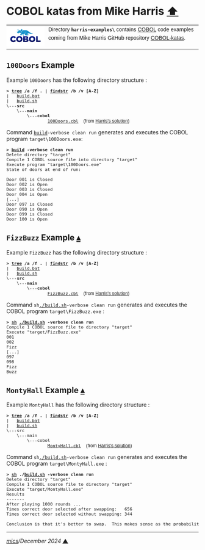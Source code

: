 # <span id="top">COBOL katas from Mike Harris</span> <span style="size:30%;"><a href="../README.md">⬆</a></span>

<table style="font-family:Helvetica,Arial;line-height:1.6;">
  <tr>
  <td style="border:0;padding:0 10px 0 0;min-width:100px;"><a href="https://www.mainframestechhelp.com/tutorials/cobol/introduction.htm" rel="external"><img style="border:0;" src="../docs/images/cobol.png" width="100" alt="COBOL language"/></a></td>
  <td style="border:0;padding:0;vertical-align:text-top;">Directory <strong><code>harris-examples\</code></strong> contains <a href="https://github.com/mikebharris/COBOL-katas" alt="COBOL katas">COBOL</a> code examples coming from Mike Harris GitHub repository <a href="https://github.com/mikebharris/COBOL-katas" rel="external">COBOL-katas</a>.</td>
  </tr>
</table>

## <span id="100_doors">`100Doors` Example</span>

Example `100Doors` has the following directory structure :

<pre style="font-size:80%;">
<b>&gt; <a href="https://learn.microsoft.com/en-us/windows-server/administration/windows-commands/tree" rel="external">tree</a> /a /f . | <a href="https://learn.microsoft.com/en-us/windows-server/administration/windows-commands/findstr" rel="external">findstr</a> /b /v [A-Z]</b>
|   <a href="./100Doors/build.bat">build.bat</a>
|   <a href="./100Doors/build.sh">build.sh</a>
\---<b>src</b>
    \---<b>main</b>
        \---<b>cobol</b>
                <a href="./100Doors/src/main/cobol/100Doors.cbl">100Doors.cbl</a>  <span style="font-family:Helvetica,Arial;font-size:9pt;">(from <a href="https://github.com/mikebharris/COBOL-katas/tree/master/COBOL-100-Doors">Harris's solution</a>)</span>
</pre>

Command [`build`](./100Doors/build.bat)`-verbose clean run` generates and executes the COBOL program `target\100Doors.exe`:

<pre style="font-size:80%;">
<b>&gt; <a href="./100Doors/build.bat">build</a> -verbose clean run</b>
Delete directory "target"
Compile 1 COBOL source file into directory "target"
Execute program "target\100Doors.exe"
State of doors at end of run:

Door 001 is Closed
Door 002 is Open
Door 003 is Closed
Door 004 is Open
[...]
Door 097 is Closed
Door 098 is Open
Door 099 is Closed
Door 100 is Open
</pre>

<!--=======================================================================-->

## <span id="fizz_buzz">`FizzBuzz` Example</span> [**&#x25B4;**](#top)

Example `FizzBuzz` has the following directory structure :

<pre style="font-size:80%;">
<b>&gt; <a href="https://learn.microsoft.com/en-us/windows-server/administration/windows-commands/tree" rel="external">tree</a> /a /f . | <a href="https://learn.microsoft.com/en-us/windows-server/administration/windows-commands/findstr" rel="external">findstr</a> /b /v [A-Z]</b>
|   <a href="./FizzBuzz/build.bat">build.bat</a>
|   <a href="./FizzBuzz/build.sh">build.sh</a>
\---<b>src</b>
    \---<b>main</b>
        \---<b>cobol</b>
                <a href="./FizzBuzz/src/main/cobol/FizzBuzz.cbl">FizzBuzz.cbl</a>  <span style="font-family:Helvetica,Arial;font-size:9pt;">(from <a href="https://github.com/mikebharris/COBOL-katas/tree/master/COBOL-FizzBuzz">Harris's solution</a>)</span>
</pre>

Command `sh`[`./build.sh`](./FizzBuzz/build.sh)`-verbose clean run` generates and executes the COBOL program `target\FizzBuzz.exe` :

<pre style="font-size:80%;">
<b>&gt; <a href="https://man7.org/linux/man-pages/man1/sh.1p.html" rel="external">sh</a> <a href="./FizzBuzz/build.sh">./build.sh</a> -verbose clean run</b>
Compile 1 COBOL source file to directory "target"
Execute "target/FizzBuzz.exe"
001
002
Fizz
[...]
097
098
Fizz
Buzz
</pre>

<!--=======================================================================-->

## <span id="monty_hall">`MontyHall` Example</span> [**&#x25B4;**](#top)

Example `MontyHall` has the following directory structure :

<pre style="font-size:80%;">
<b>&gt; <a href="https://learn.microsoft.com/en-us/windows-server/administration/windows-commands/tree" rel="external">tree</a> /a /f . | <a href="https://learn.microsoft.com/en-us/windows-server/administration/windows-commands/findstr" rel="external">findstr</a> /b /v [A-Z]</b>
|   <a href="./MontyHall/build.bat">build.bat</a>
|   <a href="./MontyHall/build.sh">build.sh</a>
\---src
    \---main
        \---cobol
                <a href="./MontyHall/src/main/cobol/MontyHall.cbl">MontyHall.cbl</a>  <span style="font-family:Helvetica,Arial;font-size:9pt;">(from <a href="https://github.com/mikebharris/COBOL-katas/tree/master/COBOL-Monty-Hall">Harris's solution</a>)</span>
</pre>

Command `sh`[`./build.sh`](./MontyHall/build.sh)`-verbose clean run` generates and executes the COBOL program `target\MontyHall.exe` :

<pre style="font-size:80%;">
<b>&gt; <a href="https://man7.org/linux/man-pages/man1/sh.1p.html" rel="external">sh</a> ./<a href="./MontyHall/build.sh">build.sh</a> -verbose clean run</b>
Delete directory "target"
Compile 1 COBOL source file to directory "target"
Execute "target/MontyHall.exe"
Results
-------
After playing 1000 rounds ...
Times correct door selected after swapping:   656
Times correct door selected without swapping: 344

Conclusion is that it's better to swap.  This makes sense as the probability in the first round of getting  the correct door is 1/3; whereas in the second, it's 1/2.
</pre>

***

*[mics](https://lampwww.epfl.ch/~michelou/)/December 2024* [**&#9650;**](#top)
<span id="bottom">&nbsp;</span>

<!-- link refs -->

[cobc_cmd]: https://gnucobol.sourceforge.io/doc/gnucobol.html
